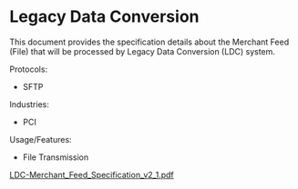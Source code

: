# Legacy Data Conversion

This document provides the specification details about the Merchant Feed (File) that will be processed by Legacy Data Conversion (LDC) system.

Protocols:
- SFTP

Industries:
- PCI

Usage/Features:
- File Transmission

[LDC-Merchant_Feed_Specification_v2_1.pdf](LDC-Merchant_Feed_Specification_v2_1.pdf)